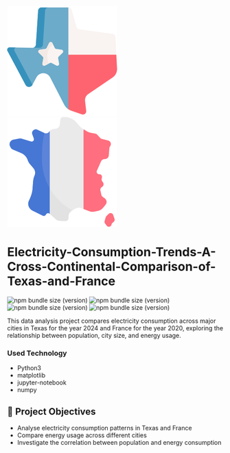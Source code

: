 ![Alt text](MapTexas.png "Optional title")
![Alt text](Mapfrance.png "Optional title")
# Electricity-Consumption-Trends-A-Cross-Continental-Comparison-of-Texas-and-France
![npm bundle size (version)](https://img.shields.io/badge/version-0.0.1-darkblue) ![npm bundle size (version)](https://img.shields.io/badge/language-python3-blue)  ![npm bundle size (version)](https://img.shields.io/badge/framework-jupyter-orange) ![npm bundle size (version)](https://img.shields.io/badge/framework-matplotlib-yellow) 

This data analysis project compares electricity consumption across major cities in Texas for the year 2024 and France for the year 2020, exploring the relationship between population, city size, and energy usage.

### Used Technology
* Python3
* matplotlib
* jupyter-notebook
* numpy

## 🎯 Project Objectives
* Analyse electricity consumption patterns in Texas and France
* Compare energy usage across different cities
* Investigate the correlation between population and energy consumption
